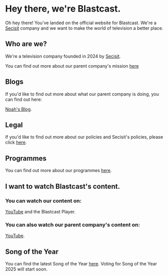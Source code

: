 # Hey there, we're Blastcast.
Oh hey there! You've landed on the official website for Blastcast. We're a [Secisit](https://secisit.com) company and we want to make the world of television a better place.

## Who are we?
We're a television company founded in 2024 by [Secisit](https://secisit.com). 

You can find out more about our parent company's mission [here](https://secisit.com/ourmission)

## Blogs
If you'd like to find out more about what our parent company is doing, you can find out here:

[Noah's Blog](https://secisit.com/blog/noah).

## Legal
If you'd like to find out more about our policies and Secisit's policies, please click [here](https://secisit.com/legal).

## Programmes
You can find out more about our programmes [here](https://blastcast.co.uk/programmes).

## I want to watch Blastcast's content.

### You can watch our content on:
[YouTube](https://youtube.com/@BlastcastYT) and the Blastcast Player.

### You can also watch our parent company's content on:
[YouTube](https://youtube.com/@Secisit).

## Song of the Year
You can find the latest Song of the Year [here](https://blastcast.co.uk/songoftheyear). Voting for Song of the Year 2025 will start soon.
